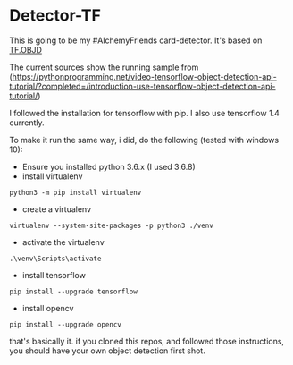 # Detector-TF

This is going to be my #AlchemyFriends card-detector.
It's based on [TF.OBJD](https://github.com/PascalS86/my-tensorflow-object_detection-pkg)

The current sources show the running sample from (https://pythonprogramming.net/video-tensorflow-object-detection-api-tutorial/?completed=/introduction-use-tensorflow-object-detection-api-tutorial/)

I followed the installation for tensorflow with pip. I also use tensorflow 1.4 currently.

To make it run the same way, i did, do the following (tested with windows 10):
* Ensure you installed python 3.6.x (I used 3.6.8)
* install virtualenv
```
python3 -m pip install virtualenv
```
* create a virtualenv
```
virtualenv --system-site-packages -p python3 ./venv
```
* activate the virtualenv
```
.\venv\Scripts\activate

```
* install tensorflow
```
pip install --upgrade tensorflow
```
* install opencv
```
pip install --upgrade opencv
```

that's basically it. if you cloned this repos, and followed those instructions, you should have your own object detection first shot.

